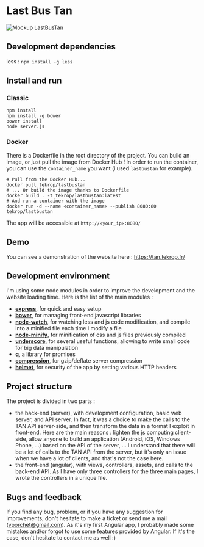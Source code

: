 # Last Bus Tan
![Mockup LastBusTan](https://tekrop.fr/img/portfolio/lastbustan.jpg)

## Development dependencies
less : `npm install -g less`

## Install and run

### Classic

```
npm install
npm install -g bower
bower install
node server.js
```
### Docker
There is a Dockerfile in the root directory of the project. You can build an image, or just pull the image from Docker Hub !
In order to run the container, you can use the `container_name` you want (i used `lastbustan` for example).

```
# Pull from the Docker Hub...
docker pull tekrop/lastbustan
# ... Or build the image thanks to Dockerfile
docker build . -t tekrop/lastbustan:latest
# And run a container with the image
docker run -d --name <container_name> --publish 8080:80 tekrop/lastbustan
```
The app will be accessible at `http://<your_ip>:8080/`

## Demo
You can see a demonstration of the website here : https://tan.tekrop.fr/
## Development environment
I'm using some node modules in order to improve the development and the website loading time. Here is the list of the main modules :
- [**express**](https://www.npmjs.com/package/express), for quick and easy setup
- [**bower**](https://www.npmjs.com/package/bower), for managing front-end javascript libraries
- [**node-watch**](https://www.npmjs.com/package/node-watch), for watching less and js code modification, and compile into a minified file each time I modify a file
- [**node-minify**](https://www.npmjs.com/package/node-minify), for minification of css and js files previously compiled
- [**underscore**](https://www.npmjs.com/package/underscore), for several useful functions, allowing to write small code for big data manipulation
- [**q**](https://www.npmjs.com/package/q), a library for promises
- [**compression**](https://www.npmjs.com/package/compression), for gzip/deflate server compression
- [**helmet**](https://www.npmjs.com/package/helmet), for security of the app by setting various HTTP headers

## Project structure
The project is divided in two parts :

- the back-end (server), with development configuration, basic web server, and API server. In fact, it was a choice to make the calls to the TAN API server-side, and then transform the data in a format I exploit in front-end. Here are the main reasons : lighten the js computing client-side, allow anyone to build an application (Android, iOS, Windows Phone, ...) based on the API of the server, ... I understand that there will be a lot of calls to the TAN API from the server, but it's only an issue when we have a lot of clients, and that's not the case here.
- the front-end (angular), with views, controllers, assets, and calls to the back-end API. As I have only three controllers for the three main pages, I wrote the controllers in a unique file.

## Bugs and feedback
If you find any bug, problem, or if you have any suggestion for improvements, don't hesitate to make a ticket or send me a mail (vporchet@gmail.com). As it's my first Angular app, I probably made some mistakes and/or forgot to use some features provided by Angular. If it's the case, don't hesitate to contact me as well :)
